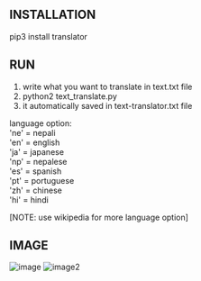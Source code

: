 ## INSTALLATION

pip3 install translator


## RUN

1. write what you want to translate in text.txt file<br>
2. python2 text_translate.py<br>
2. it automatically saved in text-translator.txt file<br>

language option:<br>
'ne' = nepali<br>
'en' = english<br>
'ja' = japanese<br>
'np' = nepalese<br>
'es' = spanish<br>
'pt' = portuguese<br>
'zh' = chinese<br>
'hi' = hindi<br>

[NOTE: use wikipedia for more language option]<br>


## IMAGE

![image](https://user-images.githubusercontent.com/23361796/83188139-f6e5d580-a14e-11ea-985d-5aa335593175.png)
![image2](https://user-images.githubusercontent.com/23361796/83188140-f8170280-a14e-11ea-8ef8-bd923ab27265.png)


